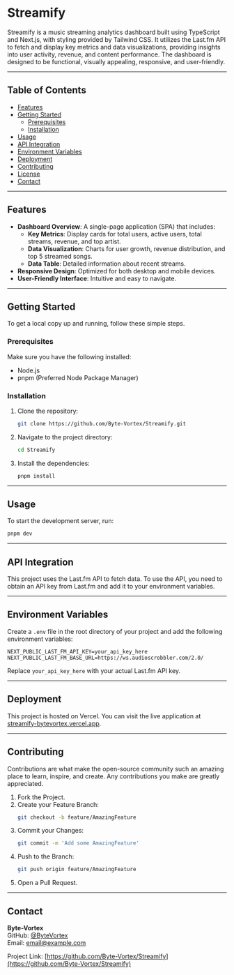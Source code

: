 # Streamify

Streamify is a music streaming analytics dashboard built using TypeScript and Next.js, with styling provided by Tailwind CSS. It utilizes the Last.fm API to fetch and display key metrics and data visualizations, providing insights into user activity, revenue, and content performance. The dashboard is designed to be functional, visually appealing, responsive, and user-friendly.

---

## Table of Contents

- [Features](#features)
- [Getting Started](#getting-started)
  - [Prerequisites](#prerequisites)
  - [Installation](#installation)
- [Usage](#usage)
- [API Integration](#api-integration)
- [Environment Variables](#environment-variables)
- [Deployment](#deployment)
- [Contributing](#contributing)
- [License](#license)
- [Contact](#contact)

---

## Features

- **Dashboard Overview**: A single-page application (SPA) that includes:
  - **Key Metrics**: Display cards for total users, active users, total streams, revenue, and top artist.
  - **Data Visualization**: Charts for user growth, revenue distribution, and top 5 streamed songs.
  - **Data Table**: Detailed information about recent streams.
- **Responsive Design**: Optimized for both desktop and mobile devices.
- **User-Friendly Interface**: Intuitive and easy to navigate.

---

## Getting Started

To get a local copy up and running, follow these simple steps.

### Prerequisites

Make sure you have the following installed:

- Node.js
- pnpm (Preferred Node Package Manager)

### Installation

1. Clone the repository:
    ```sh
    git clone https://github.com/Byte-Vortex/Streamify.git
    ```

2. Navigate to the project directory:
    ```sh
    cd Streamify
    ```

3. Install the dependencies:
    ```sh
    pnpm install
    ```

---

## Usage

To start the development server, run:
```sh
pnpm dev
```

---

## API Integration

This project uses the Last.fm API to fetch data. To use the API, you need to obtain an API key from Last.fm and add it to your environment variables.

---

## Environment Variables

Create a `.env` file in the root directory of your project and add the following environment variables:

```env
NEXT_PUBLIC_LAST_FM_API_KEY=your_api_key_here
NEXT_PUBLIC_LAST_FM_BASE_URL=https://ws.audioscrobbler.com/2.0/
```

Replace `your_api_key_here` with your actual Last.fm API key.

---

## Deployment

This project is hosted on Vercel. You can visit the live application at [streamify-bytevortex.vercel.app](https://streamify-bytevortex.vercel.app).

---

## Contributing

Contributions are what make the open-source community such an amazing place to learn, inspire, and create. Any contributions you make are greatly appreciated.

1. Fork the Project.
2. Create your Feature Branch:
   ```sh
   git checkout -b feature/AmazingFeature
   ```
3. Commit your Changes:
   ```sh
   git commit -m 'Add some AmazingFeature'
   ```
4. Push to the Branch:
   ```sh
   git push origin feature/AmazingFeature
   ```
5. Open a Pull Request.

---

## Contact

**Byte-Vortex**  
GitHub: [@ByteVortex](https://github.com/Byte-Vortex)  
Email: email@example.com  

Project Link: [https://github.com/Byte-Vortex/Streamify](https://github.com/Byte-Vortex/Streamify)

